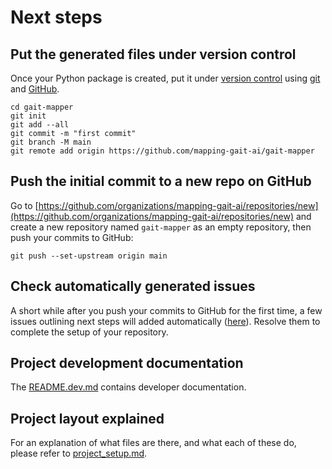 # Next steps

## Put the generated files under version control

Once your Python package is created, put it under [version
control](https://guide.esciencecenter.nl/#/best_practices/version_control) using
[git](https://git-scm.com/) and [GitHub](https://github.com/).

```shell
cd gait-mapper
git init
git add --all
git commit -m "first commit"
git branch -M main
git remote add origin https://github.com/mapping-gait-ai/gait-mapper
```

## Push the initial commit to a new repo on GitHub

Go to
[https://github.com/organizations/mapping-gait-ai/repositories/new](https://github.com/organizations/mapping-gait-ai/repositories/new)
and create a new repository named `gait-mapper` as an empty repository, then push your commits to GitHub:

```shell
git push --set-upstream origin main
```

## Check automatically generated issues

A short while after you push your commits to GitHub for the first time, a few issues outlining next steps will added
automatically ([here](https://github.com/mapping-gait-ai/gait-mapper/issues?q=author%3Aapp%2Fgithub-actions)). Resolve them to complete the
setup of your repository.

## Project development documentation

The [README.dev.md](README.dev.md) contains developer documentation.

## Project layout explained

For an explanation of what files are there, and what each of these do, please refer to [project_setup.md](project_setup.md).
